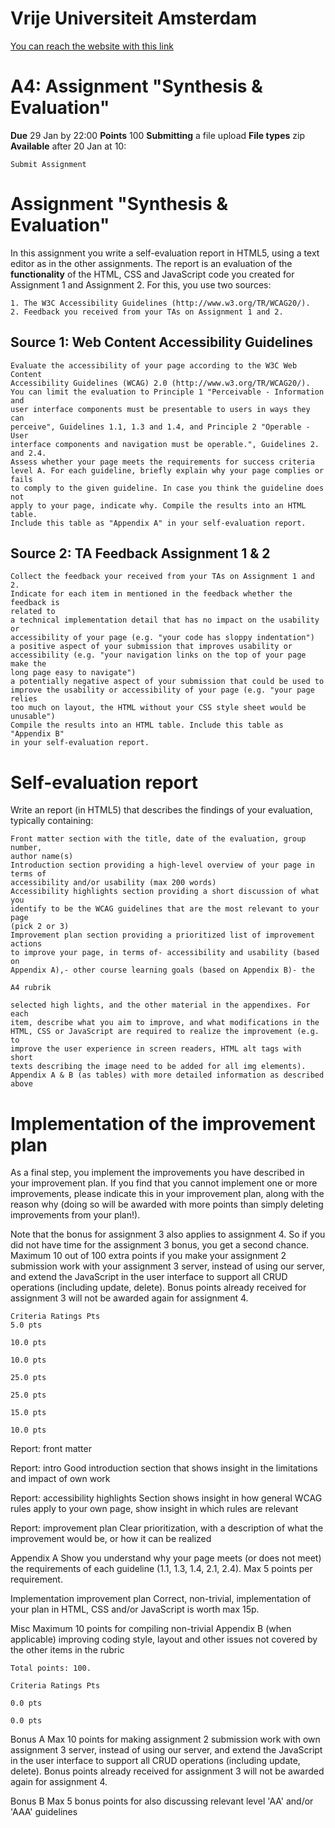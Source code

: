 # Vrije Universiteit Amsterdam
 
 [You can reach the website with this link](https://web-development-assignment-04.netlify.app//)

# A4: Assignment "Synthesis & Evaluation"

**Due** 29 Jan by 22:00 **Points** 100 **Submitting** a file upload
**File types** zip **Available** after 20 Jan at 10:

```
Submit Assignment
```
# Assignment "Synthesis & Evaluation"

In this assignment you write a self-evaluation report in HTML5, using a text
editor as in the other assignments. The report is an evaluation of the
**functionality** of the HTML, CSS and JavaScript code you created for
Assignment 1 and Assignment 2. For this, you use two sources:

```
1. The W3C Accessibility Guidelines (http://www.w3.org/TR/WCAG20/).
2. Feedback you received from your TAs on Assignment 1 and 2.
```
## Source 1: Web Content Accessibility Guidelines

```
Evaluate the accessibility of your page according to the W3C Web Content
Accessibility Guidelines (WCAG) 2.0 (http://www.w3.org/TR/WCAG20/).
You can limit the evaluation to Principle 1 "Perceivable - Information and
user interface components must be presentable to users in ways they can
perceive", Guidelines 1.1, 1.3 and 1.4, and Principle 2 "Operable - User
interface components and navigation must be operable.", Guidelines 2.
and 2.4.
Assess whether your page meets the requirements for success criteria
level A. For each guideline, briefly explain why your page complies or fails
to comply to the given guideline. In case you think the guideline does not
apply to your page, indicate why. Compile the results into an HTML table.
Include this table as "Appendix A" in your self-evaluation report.
```

## Source 2: TA Feedback Assignment 1 & 2

```
Collect the feedback your received from your TAs on Assignment 1 and 2.
Indicate for each item in mentioned in the feedback whether the feedback is
related to
a technical implementation detail that has no impact on the usability or
accessibility of your page (e.g. "your code has sloppy indentation")
a positive aspect of your submission that improves usability or
accessibility (e.g. "your navigation links on the top of your page make the
long page easy to navigate")
a potentially negative aspect of your submission that could be used to
improve the usability or accessibility of your page (e.g. "your page relies
too much on layout, the HTML without your CSS style sheet would be
unusable")
Compile the results into an HTML table. Include this table as "Appendix B"
in your self-evaluation report.
```
# Self-evaluation report

Write an report (in HTML5) that describes the findings of your evaluation,
typically containing:

```
Front matter section with the title, date of the evaluation, group number,
author name(s)
Introduction section providing a high-level overview of your page in terms of
accessibility and/or usability (max 200 words)
Accessibility highlights section providing a short discussion of what you
identify to be the WCAG guidelines that are the most relevant to your page
(pick 2 or 3)
Improvement plan section providing a prioritized list of improvement actions
to improve your page, in terms of- accessibility and usability (based on
Appendix A),- other course learning goals (based on Appendix B)- the
```

```
A4 rubrik
```
```
selected high lights, and the other material in the appendixes. For each
item, describe what you aim to improve, and what modifications in the
HTML, CSS or JavaScript are required to realize the improvement (e.g. to
improve the user experience in screen readers, HTML alt tags with short
texts describing the image need to be added for all img elements).
Appendix A & B (as tables) with more detailed information as described
above
```
# Implementation of the improvement plan

As a final step, you implement the improvements you have described in your
improvement plan. If you find that you cannot implement one or more
improvements, please indicate this in your improvement plan, along with the
reason why (doing so will be awarded with more points than simply deleting
improvements from your plan!).

Note that the bonus for assignment 3 also applies to assignment 4. So if you
did not have time for the assignment 3 bonus, you get a second chance.
Maximum 10 out of 100 extra points if you make your assignment 2
submission work with your assignment 3 server, instead of using our server,
and extend the JavaScript in the user interface to support all CRUD operations
(including update, delete). Bonus points already received for assignment 3 will
not be awarded again for assignment 4.


```
Criteria Ratings Pts
5.0 pts
```
```
10.0 pts
```
```
10.0 pts
```
```
25.0 pts
```
```
25.0 pts
```
```
15.0 pts
```
```
10.0 pts
```
Report: front matter

Report: intro
Good introduction section that shows insight in the limitations and
impact of own work

Report: accessibility highlights
Section shows insight in how general WCAG rules apply to your
own page, show insight in which rules are relevant

Report: improvement plan
Clear prioritization, with a description of what the improvement
would be, or how it can be realized

Appendix A
Show you understand why your page meets (or does not meet)
the requirements of each guideline (1.1, 1.3, 1.4, 2.1, 2.4). Max 5
points per requirement.

Implementation improvement plan
Correct, non-trivial, implementation of your plan in HTML, CSS
and/or JavaScript is worth max 15p.

Misc
Maximum 10 points for compiling non-trivial Appendix B (when
applicable) improving coding style, layout and other issues not
covered by the other items in the rubric


```
Total points: 100.
```
```
Criteria Ratings Pts
```
```
0.0 pts
```
```
0.0 pts
```
Bonus A
Max 10 points for making assignment 2 submission work with
own assignment 3 server, instead of using our server, and extend
the JavaScript in the user interface to support all CRUD
operations (including update, delete). Bonus points already
received for assignment 3 will not be awarded again for
assignment 4.

Bonus B
Max 5 bonus points for also discussing relevant level 'AA' and/or
'AAA' guidelines



 
